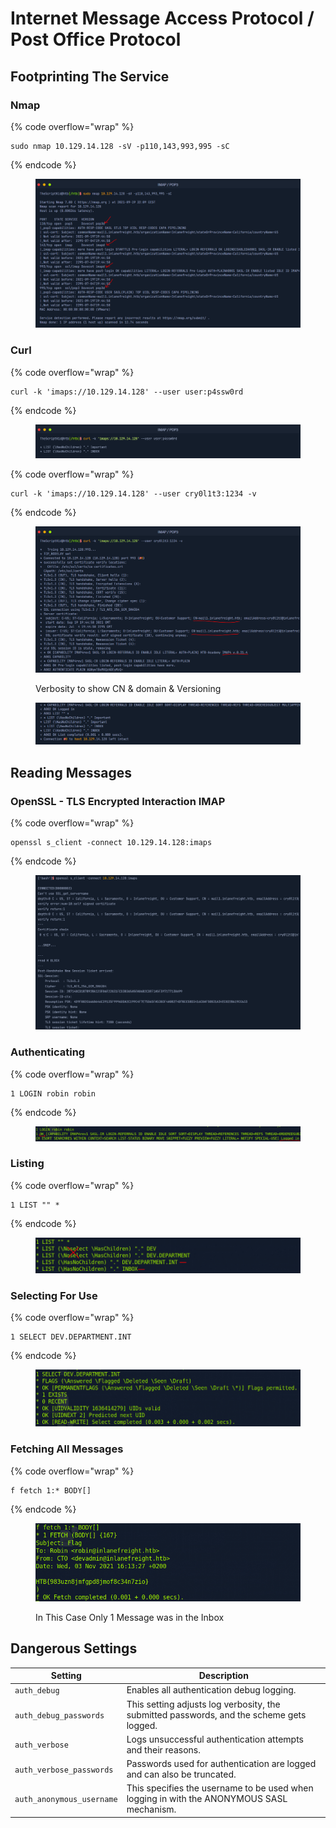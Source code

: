 # Internet Message Access Protocol / Post Office Protocol

## Footprinting The Service

### Nmap

{% code overflow="wrap" %}
```
sudo nmap 10.129.14.128 -sV -p110,143,993,995 -sC
```
{% endcode %}

<figure><img src="../.gitbook/assets/image (12).png" alt=""><figcaption></figcaption></figure>

### Curl

{% code overflow="wrap" %}
```
curl -k 'imaps://10.129.14.128' --user user:p4ssw0rd
```
{% endcode %}

<figure><img src="../.gitbook/assets/image (13).png" alt=""><figcaption></figcaption></figure>

{% code overflow="wrap" %}
```
curl -k 'imaps://10.129.14.128' --user cry0l1t3:1234 -v
```
{% endcode %}

<figure><img src="../.gitbook/assets/image (14).png" alt=""><figcaption><p>Verbosity to show CN &#x26; domain &#x26; Versioning</p></figcaption></figure>

<figure><img src="../.gitbook/assets/image (15).png" alt=""><figcaption></figcaption></figure>

## Reading Messages

### **OpenSSL - TLS Encrypted Interaction IMAP**

{% code overflow="wrap" %}
```
openssl s_client -connect 10.129.14.128:imaps
```
{% endcode %}

<figure><img src="../.gitbook/assets/image (1) (1) (1).png" alt=""><figcaption></figcaption></figure>

### Authenticating

{% code overflow="wrap" %}
```
1 LOGIN robin robin
```
{% endcode %}

<figure><img src="../.gitbook/assets/image (3) (1).png" alt=""><figcaption></figcaption></figure>

### Listing

{% code overflow="wrap" %}
```
1 LIST "" *
```
{% endcode %}

<figure><img src="../.gitbook/assets/image (5).png" alt=""><figcaption></figcaption></figure>

### Selecting For Use

{% code overflow="wrap" %}
```
1 SELECT DEV.DEPARTMENT.INT
```
{% endcode %}

<figure><img src="../.gitbook/assets/image (6).png" alt=""><figcaption></figcaption></figure>

### Fetching All Messages

{% code overflow="wrap" %}
```
f fetch 1:* BODY[]
```
{% endcode %}

<figure><img src="../.gitbook/assets/image (7).png" alt=""><figcaption><p>In This Case Only 1 Message was in the Inbox</p></figcaption></figure>

## Dangerous Settings

| Setting                   | Description                                                                               |
| ------------------------- | ----------------------------------------------------------------------------------------- |
| `auth_debug`              | Enables all authentication debug logging.                                                 |
| `auth_debug_passwords`    | This setting adjusts log verbosity, the submitted passwords, and the scheme gets logged.  |
| `auth_verbose`            | Logs unsuccessful authentication attempts and their reasons.                              |
| `auth_verbose_passwords`  | Passwords used for authentication are logged and can also be truncated.                   |
| `auth_anonymous_username` | This specifies the username to be used when logging in with the ANONYMOUS SASL mechanism. |
